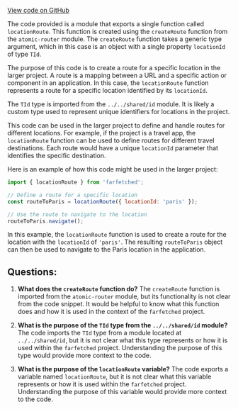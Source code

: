 [View code on GitHub](https://github.com/igorkamyshev/farfetched/apps/showcase/solid-real-world-rick-morty/src/entities/location/model.ts)

The code provided is a module that exports a single function called `locationRoute`. This function is created using the `createRoute` function from the `atomic-router` module. The `createRoute` function takes a generic type argument, which in this case is an object with a single property `locationId` of type `TId`. 

The purpose of this code is to create a route for a specific location in the larger project. A route is a mapping between a URL and a specific action or component in an application. In this case, the `locationRoute` function represents a route for a specific location identified by its `locationId`. 

The `TId` type is imported from the `../../shared/id` module. It is likely a custom type used to represent unique identifiers for locations in the project. 

This code can be used in the larger project to define and handle routes for different locations. For example, if the project is a travel app, the `locationRoute` function can be used to define routes for different travel destinations. Each route would have a unique `locationId` parameter that identifies the specific destination. 

Here is an example of how this code might be used in the larger project:

```javascript
import { locationRoute } from 'farfetched';

// Define a route for a specific location
const routeToParis = locationRoute({ locationId: 'paris' });

// Use the route to navigate to the location
routeToParis.navigate();
```

In this example, the `locationRoute` function is used to create a route for the location with the `locationId` of `'paris'`. The resulting `routeToParis` object can then be used to navigate to the Paris location in the application.
## Questions: 
 1. **What does the `createRoute` function do?**
The `createRoute` function is imported from the `atomic-router` module, but its functionality is not clear from the code snippet. It would be helpful to know what this function does and how it is used in the context of the `farfetched` project.

2. **What is the purpose of the `TId` type from the `../../shared/id` module?**
The code imports the `TId` type from a module located at `../../shared/id`, but it is not clear what this type represents or how it is used within the `farfetched` project. Understanding the purpose of this type would provide more context to the code.

3. **What is the purpose of the `locationRoute` variable?**
The code exports a variable named `locationRoute`, but it is not clear what this variable represents or how it is used within the `farfetched` project. Understanding the purpose of this variable would provide more context to the code.